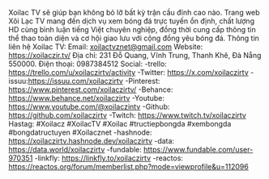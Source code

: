 Xoilac TV sẽ giúp bạn không bỏ lỡ bất kỳ trận cầu đỉnh cao nào. Trang web Xôi Lạc TV mang đến dịch vụ xem bóng đá trực tuyến ổn định, chất lượng HD cùng bình luận tiếng Việt chuyên nghiệp, đồng thời cung cấp thông tin thể thao toàn diện và cơ hội giao lưu với cộng đồng yêu bóng đá.
Thông tin liên hệ Xoilac TV:
Email: xoilactvznet@gmail.com
Website: https://xoilaczir.tv/
Địa chỉ: 231 Đỗ Quang, Vĩnh Trung, Thanh Khê, Đà Nẵng 550000.
Điện thoại: 0987384512
Social:
-trello: https://trello.com/u/xoilaczirtv/activity 
-Twitter: https://x.com/xoilaczirtv 
-issuu:https://issuu.com/xoilaczirtv 
-Pinterest: https://www.pinterest.com/xoilaczirtv/ 
-Behance: https://www.behance.net/xoilaczirtv 
-Youtube: https://www.youtube.com/@xoilaczintv 
-Github: https://github.com/xoilaczirtv 
-Twitch: https://www.twitch.tv/xoilaczirtv
Hastag: #Xoilacz #XoilacTV #Xoilac #tructiepbongda #xembongda #bongdatructuyen #Xoilacznet
-hashnode: https://xoilaczirtv.hashnode.dev/xoilaczirtv 
-data: https://data.world/xoilaczirtv 
-fundable: https://www.fundable.com/user-970351 
-linkfly: https://linkfly.to/xoilaczirtv 
-reactos: https://reactos.org/forum/memberlist.php?mode=viewprofile&u=112096 

